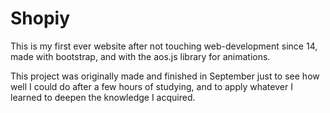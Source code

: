 # Shopiy

This is my first ever website after not touching web-development since 14,
made with bootstrap, and with the aos.js library for animations.

This project was originally made and finished in September just to see how well I could do after a few hours of studying,
and to apply whatever I learned to deepen the knowledge I acquired.

